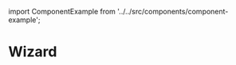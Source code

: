 import ComponentExample from '../../src/components/component-example';

# Wizard

<ComponentExample component="wizard" />
